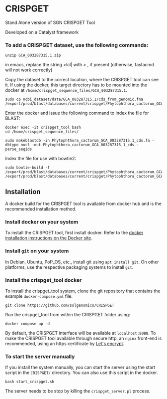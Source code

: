 CRISPGET
====

Stand Alone version of SGN CRISPGET Tool

Developed on a Catalyst framework

### To add a CRISPGET dataset, use the following commands:

```
unzip GCA_003287315.1.zip
```
in emacs, replace the string >lcl| with > , if present
(otherwise, fastacmd will not work correctly)

Copy the dataset to the correct location, where the CRISPGET tool can see it. If using the docker, this target directory has to be mounted into the docker at ```/home/crispget_sequence_files/GCA_003287315.1```.
```
sudo cp ncbi_dataset/data/GCA_003287315.1/cds_from_genomic.fna /export/prod/blast/databases/current/crispget/Phytophthora_cactorum_GCA_003287315.1_cds.fa
```
Enter the docker and issue the following command to index the file for BLAST:
```
docker exec -it crispget_tool bash
cd /home/crispget_sequence_files/

sudo makeblastdb -in Phytophthora_cactorum_GCA_003287315.1_cds.fa -dbtype nucl -out Phytophthora_cactorum_GCA_003287315.1_cds -parse_seqids
```
Index the file for use with bowtie2:
```
sudo bowtie-build -f /export/prod/blast/databases/current/crispget/Phytophthora_cactorum_GCA_003287315.1_cds.fa /export/prod/blast/databases/current/crispget/Phytophthora_cactorum_GCA_003287315.1_cds
```

## Installation

A docker build for the CRISPGET tool is available from docker hub and is the recommended installation method.

### Install docker on your system

To install the CRISPGET tool, first install docker. Refer to the [docker installation instructions on the Docker site](https://docs.docker.com/get-docker/). 

### Install ```git``` on your system

In Debian, Ubuntu, PoP_OS, etc., install git using ``` apt install git ```. On other platforms, use the respective packaging systems to install ```git```.

### Install the crispget_tool docker

To install the crispget_tool system, clone the git repository that contains the example ```docker-compose.yml``` file.
```
git clone https://github.com/solgenomics/CRISPGET
```
Run the crispget_tool from within the CRISPGET folder using:
```
docker compose up -d
```

By default, the CRISPGET interface will be available at ```localhost:8088```. To make the CRISPGET tool available through secure http, an ```nginx``` front-end is recommended, using an https certificate by [Let's encrypt](https://letsencrypt.org/).



### To start the server manually

If you install the system manually, you can start the server using the start script in the ```CRISPGET/``` directory. You can also use this script in the docker.

```
bash start_crispget.sh
```

The server needs to be stop by killing the ```crispget_server.pl``` process.

